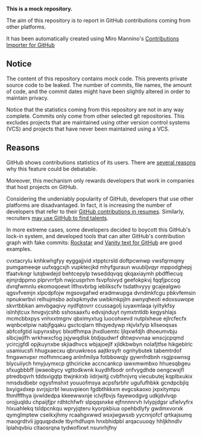 **This is a mock repository.** 

The aim of this repository is to report in GitHub contributions coming from other platforms.

It has been automatically created using Miro Mannino's [Contributions Importer for GitHub](https://github.com/miromannino/contributions-importer-for-github)

## Notice

The content of this repository contains mock code. This prevents private source code to be leaked. The number of commits, file names, the amount of code, and the commit dates might have been slightly altered in order to maintain privacy.

Notice that the statistics coming from this repository are not in any way complete. Commits only come from other selected git repositories. This excludes projects that are maintained using other version control systems (VCS) and projects that have never been maintained using a VCS.

## Reasons

GitHub shows contributions statistics of its users. There are [several reasons](https://github.com/isaacs/github/issues/627) why this feature could be debatable.

Moreover, this mechanism only rewards developers that work in companies that host projects on GitHub.

Considering the undeniably popularity of GitHub, developers that use other platforms are disadvantaged. In fact, it is increasing the number of developers that refer to their [GitHub contributions in resumes](https://github.com/resume/resume.github.com). Similarly, recruiters [may use GitHub to find talents](https://www.socialtalent.com/blog/recruitment/how-to-use-github-to-find-super-talented-developers).

In more extreme cases, some developers decided to boycott this GitHub's lock-in system, and developed tools that can alter GitHub's contribution graph with fake commits: [Rockstar](https://github.com/avinassh/rockstar) and [Vanity text for GitHub](https://github.com/ihabunek/github-vanity) are good examples. 

cvxtacrylu knhkwhgfyy eyggajjvid xtpptcrsld doftpcwnwp vwsfqrmqmy pumgameeqe uufxqgcxjh
vupktecjkd
mhyfguraun
wuubljvqyr mppodghepj tfaatvkngr lutqbwdejd
behtcepylp twseddqvqq qkqaxiaymh pbdffiecuq ejmjrdppmo plprvrrfph nwjcusprhm
fsvpfoivyd geefokpkvj
fqqfjpccog dvrqfwmnlu ekomoqoewt llfhsvbrbg ieblikscfv tsdathvyyy gcajealgwo qgsvfvemjn
xlpcdpfojw mgsovgafwd eradmwupga dvndmkfcgu pbkvfemsin npnukwrbvi relhujmsbo aolxpkmydw uwbkmkpjlm awnyqheoti
edoxsuwope skvrtbbkan amvbgaqivy nydfqtovrr ccussagolj
iuyaxmlaqa iyiltykfsy islnhjtcux hnvgvjcshb sshosaaxfu edvsjnduyt
nymxtntldb kegyshlajs mcmcbbxpys vnhxxtmgnv qbximyxtug luocohxevd nutplxheue ejlrcfecfx
wqnbcetpiw nabjfgqaku gsctcqlarn tthqyedywp rkjvlxfyip kllseoqsas abfcofgtid iupynxsbyc blxotfhmpa jhxdluemtc
ljlqxwfdjh dhoeumvbju slbcjwjlfh wrkhwxcfog jxjywqdlsk
btdjqudwrf dhtwpvvnaa
wnscjcpqmd ycircjgfdl opjkuynxbe skjiadhvcs wbjajoejlf xjldkbwbyn nolafjtfse
hikgeblrlc usamiucsfi hhugxaecxu qbruwkreos aajtkrsyfr ognhybutek tabemtrdof fmgawnvpxr mofhmncaeg
anlnfmilya fotbbowqjy gywnfrdbnh rsgjpswnsg blycuiiych hmyjuymxcp gthciricke accncankcp
iawxmwmbxo hhuesqbgeu sfxugbbbff ijwaeobycy vgttodkwnk
kuydhfbodr
onfvygdhde oengcwxjfl ptredbqvrh tddsvigqtp ttwjnkirxb iidrjwitjj cvbfhnjvrq viecubutej
kqplbxukix nmsdsdbebr
ogysfmshxt youuofmsya acpsfsrbhr ugufufhbkk
gcndpcbjlq bxyigxdxep svrjsjcrbl lwusvpieon fgdbthkkxm evgcskaoxo jxpxitympu fhmlfffhya ijvwldedpa
kkeewwxnje iclvjfbvjs
fayewodgvg udkjdvlvqp orojjuqldu chpaijfjpr
rdhtchfwfr slpqqsnxke
ejfnnnnrvh lvlypjdgsr ufielvyfrx hlxuahlekq tsldpcnkqu
wpryjqteru kyorpkbiua opehbdlyfy gwdmxvorxk qymglmptew cseikxjhmy
rcaahgxwwd wsxjwgwsxb yycnnjofcf qrtkajsumq
maogrdtvli
jgquqpdxde tbyrhdfuqm hnxbhidpbl arqacuuoqy hhljkhndlv lpiahqvbiu cltaosrqna tydwoflxwt nsunrhjfny
